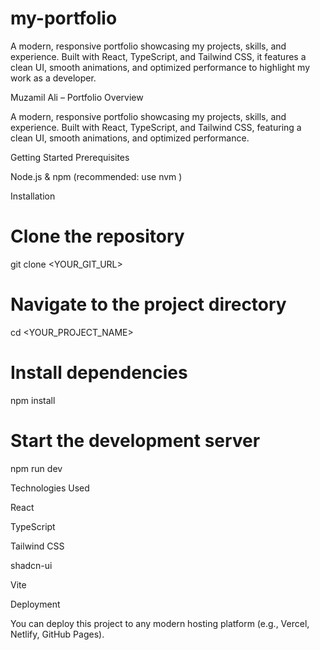# my-portfolio
A modern, responsive portfolio showcasing my projects, skills, and experience. Built with React, TypeScript, and Tailwind CSS, it features a clean UI, smooth animations, and optimized performance to highlight my work as a developer.

Muzamil Ali – Portfolio
Overview

A modern, responsive portfolio showcasing my projects, skills, and experience. Built with React, TypeScript, and Tailwind CSS, featuring a clean UI, smooth animations, and optimized performance.

Getting Started
Prerequisites

Node.js & npm (recommended: use nvm
)

Installation
# Clone the repository
git clone <YOUR_GIT_URL>

# Navigate to the project directory
cd <YOUR_PROJECT_NAME>

# Install dependencies
npm install

# Start the development server
npm run dev

Technologies Used

React

TypeScript

Tailwind CSS

shadcn-ui

Vite

Deployment

You can deploy this project to any modern hosting platform (e.g., Vercel, Netlify, GitHub Pages).
